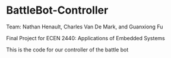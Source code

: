 # BattleBot-Controller
Team: Nathan Henault, Charles Van De Mark, and Guanxiong Fu

Final Project for ECEN 2440: Applications of Embedded Systems 

This is the code for our controller of the battle bot
